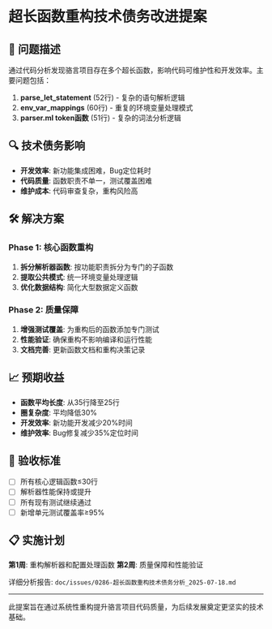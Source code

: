 # 超长函数重构技术债务改进提案

## 🎯 问题描述

通过代码分析发现骆言项目存在多个超长函数，影响代码可维护性和开发效率。主要问题包括：

1. **parse_let_statement** (52行) - 复杂的语句解析逻辑
2. **env_var_mappings** (60行) - 重复的环境变量处理模式  
3. **parser.ml token函数** (51行) - 复杂的词法分析逻辑

## 🔍 技术债务影响

- **开发效率**: 新功能集成困难，Bug定位耗时
- **代码质量**: 函数职责不单一，测试覆盖困难
- **维护成本**: 代码审查复杂，重构风险高

## 🛠️ 解决方案

### Phase 1: 核心函数重构
1. **拆分解析器函数**: 按功能职责拆分为专门的子函数
2. **提取公共模式**: 统一环境变量处理逻辑
3. **优化数据结构**: 简化大型数据定义函数

### Phase 2: 质量保障
1. **增强测试覆盖**: 为重构后的函数添加专门测试
2. **性能验证**: 确保重构不影响编译和运行性能
3. **文档完善**: 更新函数文档和重构决策记录

## 📈 预期收益

- **函数平均长度**: 从35行降至25行
- **圈复杂度**: 平均降低30%
- **开发效率**: 新功能开发减少20%时间
- **维护效率**: Bug修复减少35%定位时间

## 🎯 验收标准

- [ ] 所有核心逻辑函数≤30行
- [ ] 解析器性能保持或提升  
- [ ] 所有现有测试继续通过
- [ ] 新增单元测试覆盖率≥95%

## 📋 实施计划

**第1周**: 重构解析器和配置处理函数
**第2周**: 质量保障和性能验证

详细分析报告: `doc/issues/0286-超长函数重构技术债务分析_2025-07-18.md`

---

此提案旨在通过系统性重构提升骆言项目代码质量，为后续发展奠定更坚实的技术基础。